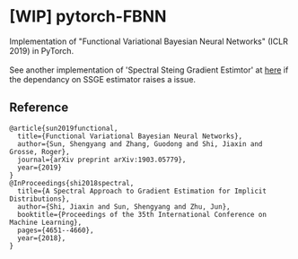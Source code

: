 # [WIP] pytorch-FBNN
Implementation of "Functional Variational Bayesian Neural Networks" (ICLR 2019) in PyTorch.<br>
<br>
See another implementation of 'Spectral Steing Gradient Estimtor' at [here](https://github.com/AntixK/Spectral-Stein-Gradient) if the dependancy on SSGE estimator raises a issue.

## Reference
```
@article{sun2019functional,
  title={Functional Variational Bayesian Neural Networks},
  author={Sun, Shengyang and Zhang, Guodong and Shi, Jiaxin and Grosse, Roger},
  journal={arXiv preprint arXiv:1903.05779},
  year={2019}
}
@InProceedings{shi2018spectral,
  title={A Spectral Approach to Gradient Estimation for Implicit Distributions},
  author={Shi, Jiaxin and Sun, Shengyang and Zhu, Jun},
  booktitle={Proceedings of the 35th International Conference on Machine Learning},
  pages={4651--4660},
  year={2018},
}
```
